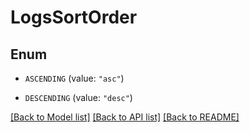 # LogsSortOrder

## Enum

- `ASCENDING` (value: `"asc"`)

- `DESCENDING` (value: `"desc"`)

[[Back to Model list]](../README.md#documentation-for-models) [[Back to API list]](../README.md#documentation-for-api-endpoints) [[Back to README]](../README.md)
